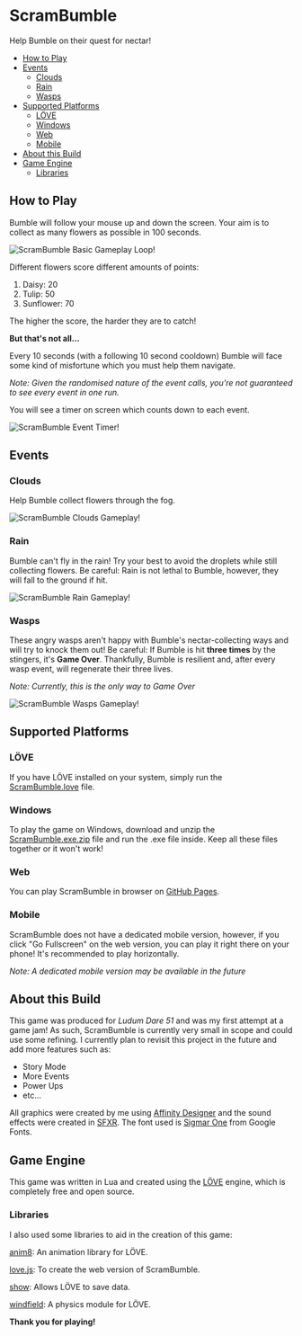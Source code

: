 # ScramBumble

Help Bumble on their quest for nectar!

  - [How to Play](#how-to-play)
  - [Events](#events)
    - [Clouds](#clouds)
    - [Rain](#rain)
    - [Wasps](#wasps)
  - [Supported Platforms](#supported-platforms)
    - [LÖVE](#löve)
    - [Windows](#windows)
    - [Web](#web)
    - [Mobile](#mobile)
  - [About this Build](#about-this-build)
  - [Game Engine](#game-engine)
    - [Libraries](#libraries)

## How to Play

Bumble will follow your mouse up and down the screen. Your aim is to collect as many flowers as possible in 100 seconds.

![ScramBumble Basic Gameplay Loop!](gameplay/Gameplay.png)

Different flowers score different amounts of points:

1. Daisy: 20
2. Tulip: 50
3. Sunflower: 70

The higher the score, the harder they are to catch!

**But that's not all...**

Every 10 seconds (with a following 10 second cooldown) Bumble will face some kind of misfortune which you must help them navigate.

*Note: Given the randomised nature of the event calls, you're not guaranteed to see every event in one run.*

You will see a timer on screen which counts down to each event.

![ScramBumble Event Timer!](gameplay/Countdown.png)

## Events

### Clouds

Help Bumble collect flowers through the fog.

![ScramBumble Clouds Gameplay!](gameplay/Clouds.png)

### Rain

Bumble can't fly in the rain! Try your best to avoid the droplets while still collecting flowers. Be careful: Rain is not lethal to Bumble, however, they will fall to the ground if hit.

![ScramBumble Rain Gameplay!](gameplay/Rain.png)

### Wasps

These angry wasps aren't happy with Bumble's nectar-collecting ways and will try to knock them out! Be careful: If Bumble is hit **three times** by the stingers, it's **Game Over**. Thankfully, Bumble is resilient and, after every wasp event, will regenerate their three lives.

*Note: Currently, this is the only way to Game Over*

![ScramBumble Wasps Gameplay!](gameplay/Wasps.png)

## Supported Platforms

### LÖVE

If you have LÖVE installed on your system, simply run the [ScramBumble.love](ScramBumble.love) file.

### Windows

To play the game on Windows, download and unzip the [ScramBumble.exe.zip](ScramBumble.exe.zip) file and run the .exe file inside. Keep all these files together or it won't work!

### Web

You can play ScramBumble in browser on [GitHub Pages](https://robeecodes.github.io/scrambumble/).

### Mobile

ScramBumble does not have a dedicated mobile version, however, if you click "Go Fullscreen" on the web version, you can play it right there on your phone! It's recommended to play horizontally.

*Note: A dedicated mobile version may be available in the future*

## About this Build

This game was produced for *Ludum Dare 51* and was my first attempt at a game jam! As such, ScramBumble is currently very small in scope and could use some refining. I currently plan to revisit this project in the future and add more features such as:

- Story Mode
- More Events
- Power Ups
- etc...

All graphics were created by me using [Affinity Designer](https://affinity.serif.com/en-gb/designer/) and the sound effects were created in [SFXR](https://sfxr.me). The font used is [Sigmar One](https://fonts.google.com/specimen/Sigmar+One) from Google Fonts.

## Game Engine

This game was written in Lua and created using the [LÖVE](https://love2d.org) engine, which is completely free and open source.

### Libraries

I also used some libraries to aid in the creation of this game:

[anim8](https://github.com/kikito/anim8): An animation library for LÖVE.

[love.js](https://github.com/Davidobot/love.js): To create the web version of ScramBumble.

[show](https://github.com/kyleschaub/udemy-love2d): Allows LÖVE to save data.

[windfield](https://github.com/a327ex/windfield): A physics module for LÖVE.

**Thank you for playing!**
